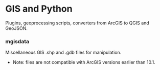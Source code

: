 # GIS and Python
Plugins, geoprocessing scripts, converters from ArcGIS to QGIS and GeoJSON.

### mgisdata
Miscellaneous GIS .shp and .gdb files for manipulation.
* Note: files are not compatible with ArcGIS versions earlier than 10.1.
